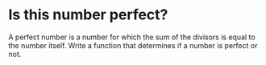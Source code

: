 # Is this number perfect?
A perfect number is a number for which the sum of the divisors is equal to the number itself.
Write a function that determines if a number is perfect or not.
